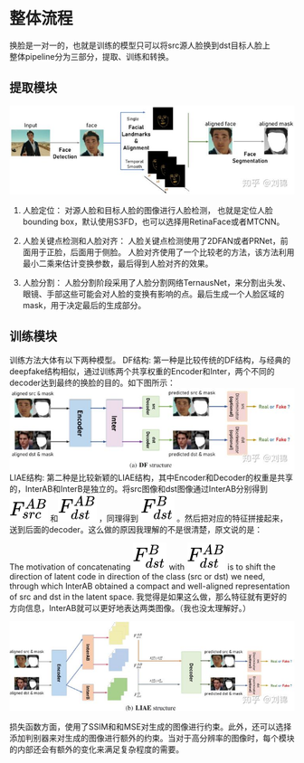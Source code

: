 # 整体流程
换脸是一对一的，也就是训练的模型只可以将src源人脸换到dst目标人脸上	
整体pipeline分为三部分，提取、训练和转换。

## 提取模块
![DFL的提取模块](./DFL提取模块.jpg)

1. 人脸定位：
   	对源人脸和目标人脸的图像进行人脸检测，
      	也就是定位人脸bounding box，默认使用S3FD，也可以选择用RetinaFace或者MTCNN。

2. 人脸关键点检测和人脸对齐：
   	人脸关键点检测使用了2DFAN或者PRNet，前面用于正脸，后面用于侧脸。
      	人脸对齐使用了一个比较老的方法，该方法利用最小二乘来估计变换参数，最后得到人脸对齐的效果。
   
3. 人脸分割：
   	人脸分割阶段采用了人脸分割网络TernausNet，来分割出头发、眼镜、手部这些可能会对人脸的变换有影响的点。最后生成一个人脸区域的mask，用于决定最后的生成部分。

## 训练模块
训练方法大体有以下两种模型。
DF结构:
	第一种是比较传统的DF结构，与经典的deepfake结构相似，通过训练两个共享权重的Encoder和Inter，两个不同的decoder达到最终的换脸的目的。如下图所示：
![DF结构](./DF结构.jpg)	        
LIAE结构:	
	第二种是比较新颖的LIAE结构，其中Encoder和Decoder的权重是共享的，InterAB和InterB是独立的。将src图像和dst图像通过InterAB分别得到 ![公式](./equation.svg) 和![公式](./equation1.svg) ，同理得到 ![公式](./equation2.svg) 。然后把对应的特征拼接起来，送到后面的decoder。这么做的原因我理解的不是很清楚，原文说的是：
	

The motivation of concatenating ![公式](./equation2.svg) with  ![公式](./equation1.svg) is to shift the direction of latent code in direction of the class (src or dst) we need, through which InterAB obtained a compact and well-aligned representation of src and dst in the latent space.
		我觉得是如果这么做，那么特征就有更好的方向信息，InterAB就可以更好地表达两类图像。（我也没太理解好。）

![LIAE结构](./LIAE结构.jpg)

损失函数方面，使用了SSIM和和MSE对生成的图像进行约束。此外，还可以选择添加判别器来对生成的图像进行额外的约束。当对于高分辨率的图像时，每个模块的内部还会有额外的变化来满足复杂程度的需要。

